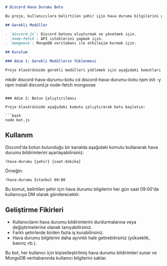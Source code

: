 

```markdown
# Discord Hava Durumu Botu

Bu proje, kullanıcılara belirtilen şehir için hava durumu bilgilerini günlük olarak DM (özel mesaj) yoluyla gönderen bir Discord botudur. Hava durumu verileri OpenWeatherMap API'si kullanılarak sağlanır ve kullanıcı bilgileri MongoDB veritabanında saklanır.

## Gerekli Modüller

- `discord.js`: Discord botunu oluşturmak ve yönetmek için.
- `node-fetch`: API isteklerini yapmak için.
- `mongoose`: MongoDB veritabanı ile etkileşim kurmak için.

## Kurulum

### Adım 1: Gerekli Modüllerin Yüklenmesi

Proje klasörünüzde gerekli modülleri yüklemek için aşağıdaki komutları çalıştırın:

```
mkdir discord-hava-durumu-botu
cd discord-hava-durumu-botu
npm init -y
npm install discord.js node-fetch mongoose
```

### Adım 2: Botun Çalıştırılması

Proje klasörünüzde aşağıdaki komutu çalıştırarak botu başlatın:

```bash
node bot.js
```

## Kullanım

Discord'da botun bulunduğu bir kanalda aşağıdaki komutu kullanarak hava durumu bildirimlerini ayarlayabilirsiniz:

```
!hava-durumu {şehir} {saat:dakika}
```

Örneğin:

```
!hava-durumu İstanbul 09:00
```

Bu komut, belirtilen şehir için hava durumu bilgilerini her gün saat 09:00'da kullanıcıya DM olarak gönderecektir.

## Geliştirme Fikirleri

- Kullanıcıların hava durumu bildirimlerini durdurmalarına veya değiştirmelerine olanak tanıyabilirsiniz.
- Farklı şehirlerde birden fazla iş kurabilirsiniz.
- Hava durumu bilgilerini daha ayrıntılı hale getirebilirsiniz (yükseklik, basınç vb.).

Bu bot, her kullanıcı için kişiselleştirilmiş hava durumu bildirimleri sunar ve MongoDB veritabanında kullanıcı bilgilerini saklar.
```

